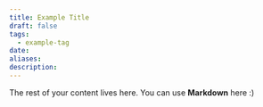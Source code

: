```yaml
---
title: Example Title
draft: false
tags:
  - example-tag
date: 
aliases: 
description:
---
```

 
The rest of your content lives here. You can use **Markdown** here :)